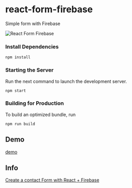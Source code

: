 # react-form-firebase
Simple form with Firebase

![React Form Firebase](https://s3.amazonaws.com/chewiekie/react-form-firebase.jpg)


### Install Dependencies
```
npm install
```

### Starting the Server
Run the next command to launch the development server. 
```
npm start
```

### Building for Production
To build an optimized bundle, run
```
npm run build
```

## Demo
[demo](https://gndx-projects.firebaseapp.com/)

## Info
[Create a contact Form with React + Firebase](https://gndx.co/formulario-de-contacto-con-react-firebase/)
